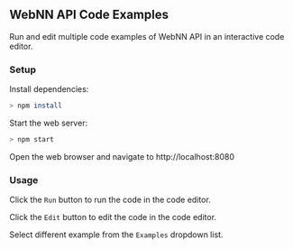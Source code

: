 ## WebNN API Code Examples
Run and edit multiple code examples of WebNN API in an interactive code editor.

### Setup
Install dependencies:
```sh
> npm install
```

Start the web server:
```sh
> npm start
```

Open the web browser and navigate to http://localhost:8080

### Usage
Click the `Run` button to run the code in the code editor.

Click the `Edit` button to edit the code in the code editor.

Select different example from the `Examples` dropdown list.
